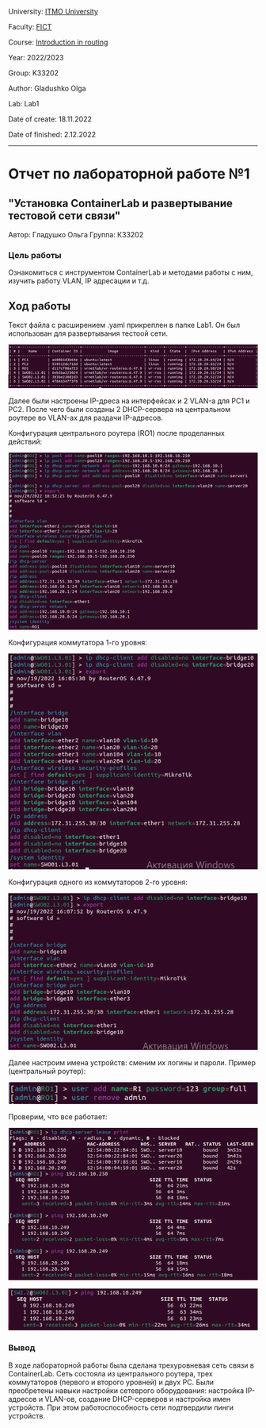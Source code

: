 University: [ITMO University](https://itmo.ru/ru/)

Faculty: [FICT](https://fict.itmo.ru)

Course: [Introduction in routing](https://github.com/itmo-ict-faculty/introduction-in-routing)

Year: 2022/2023

Group: K33202

Author: Gladushko Olga

Lab: Lab1

Date of create: 18.11.2022

Date of finished: 2.12.2022

---
# Отчет по лабораторной работе №1
## "Установка ContainerLab и развертывание тестовой сети связи"
Автор: Гладушко Ольга
Группа: К33202

### Цель работы
Ознакомиться с инструментом ContainerLab и методами работы с ним, изучить работу VLAN, IP адресации и т.д.

## Ход работы
Текст файла с расширением .yaml прикреплен в папке Lab1. Он был использован для развертывания тестоой сети.

![.](https://github.com/OlgaGladushko/pictures/blob/main/Рисунок1.png)

Далее были настроены IP-дреса на интерфейсах и 2 VLAN-а для PC1 и PC2. После чего были созданы 2 DHCP-сервера на центральном роутере во VLAN-ах для раздачи IP-адресов. 

Конфигурация центрального роутера (RO1) после проделанных действий:

![.](https://github.com/OlgaGladushko/pictures/blob/main/Рисунок2.png)

Конфигурация коммутатора 1-го уровня:

![.](https://github.com/OlgaGladushko/pictures/blob/main/Рисунок3.png)

Конфигурация одного из коммутаторов 2-го уровня:

![](https://github.com/OlgaGladushko/pictures/blob/main/Рисунок4.png)

Далее настроим имена устройств: сменим их логины и пароли. Пример (центральный роутер):

![.](https://github.com/OlgaGladushko/pictures/blob/main/Рисунок6.png)

Проверим, что все работает:

![.](https://github.com/OlgaGladushko/pictures/blob/main/Рисунок5.png)

![.](https://github.com/OlgaGladushko/pictures/blob/main/Рисунок8.png)

### Вывод
В ходе лабораторной работы была сделана трехуровневая сеть связи в ContainerLab. Сеть состояла из центрального роутера, трех коммутаторов (первого и второго уровней) и двух PC. Были преобретены навыки настройки сетеврого оборудования: настройка IP-адресов и VLAN-ов, создание DHCP-серверов и настройка имен устройств. При этом работоспособность сети подтвердили пинги устройств.
